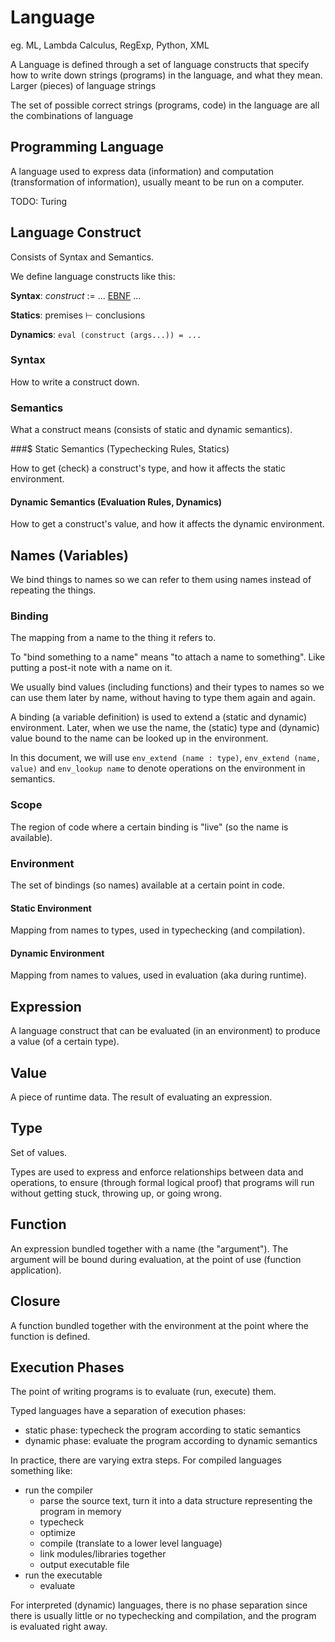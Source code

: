 # Language

eg. ML, Lambda Calculus, RegExp, Python, XML

A Language is defined through a set of language constructs that specify how to write down strings (programs) in the language, and what they mean. Larger (pieces) of language strings

The set of possible correct strings (programs, code) in the language are all the combinations of language

## Programming Language

A language used to express data (information) and computation (transformation of information), usually meant to be run on a computer.

TODO: Turing


## Language Construct

Consists of Syntax and Semantics.

We define language constructs like this:

**Syntax**: *construct* := ... [EBNF](https://en.wikipedia.org/wiki/Extended_Backus%E2%80%93Naur_Form) ...

**Statics**: premises ⊢ conclusions

**Dynamics**: `eval (construct (args...)) = ...`


### Syntax

How to write a construct down.


### Semantics

What a construct means (consists of static and dynamic semantics).


###$ Static Semantics (Typechecking Rules, Statics)

How to get (check) a construct's type, and how it affects the static environment.


#### Dynamic Semantics (Evaluation Rules, Dynamics)

How to get a construct's value, and how it affects the dynamic environment.


## Names (Variables)

We bind things to names so we can refer to them using names instead of repeating the things.


### Binding

The mapping from a name to the thing it refers to.

To "bind something to a name" means "to attach a name to something". Like putting a post-it note with a name on it.

We usually bind values (including functions) and their types to names so we can use them later by name, without having to type them again and again.

A binding (a variable definition) is used to extend a (static and dynamic) environment.
Later, when we use the name, the (static) type and (dynamic) value bound to the name can be looked up in the environment.

In this document, we will use `env_extend (name : type)`, `env_extend (name, value)` and `env_lookup name` to denote operations on the environment in semantics.


### Scope

The region of code where a certain binding is "live" (so the name is available).


### Environment

The set of bindings (so names) available at a certain point in code.


#### Static Environment

Mapping from names to types, used in typechecking (and compilation).


#### Dynamic Environment

Mapping from names to values, used in evaluation (aka during runtime).


## Expression

A language construct that can be evaluated (in an environment) to produce a value (of a certain type).


## Value

A piece of runtime data. The result of evaluating an expression.


## Type

Set of values.

Types are used to express and enforce relationships between data and operations, to ensure (through formal logical proof) that programs will run without getting stuck, throwing up, or going wrong.


## Function

An expression bundled together with a name (the "argument").
The argument will be bound during evaluation, at the point of use (function application).


## Closure

A function bundled together with the environment at the point where the function is defined.


## Execution Phases

The point of writing programs is to evaluate (run, execute) them.

Typed languages have a separation of execution phases:

* static phase: typecheck the program according to static semantics
* dynamic phase: evaluate the program according to dynamic semantics

In practice, there are varying extra steps. For compiled languages something like:

* run the compiler
  * parse the source text, turn it into a data structure representing the program in memory
  * typecheck
  * optimize
  * compile (translate to a lower level language)
  * link modules/libraries together
  * output executable file
* run the executable
  * evaluate

For interpreted (dynamic) languages, there is no phase separation since there is usually little or no typechecking and compilation, and the program is evaluated right away.

